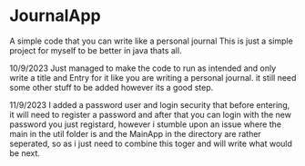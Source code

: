 # JournalApp
A simple code that you can write like a personal journal
This is just a simple project for myself to be better in java thats all.

10/9/2023
Just managed to make the code to run as intended and only write a title and Entry for it like you are writing a personal journal.
it still need some other stuff to be added however its a good step.

11/9/2023
I added a password user and login security that before entering, it will need to register a password and after that you can login with the new password you just registard,
however i stumble upon an issue where the main in the util folder is and the MainApp in the directory are rather seperated, so as i just need to combine this toger and will write what would be next.
